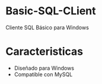 # Basic-SQL-CLient
Cliente SQL Básico para Windows

# Caracteristicas
- Diseñado para Windows
- Compatible con MySQL
